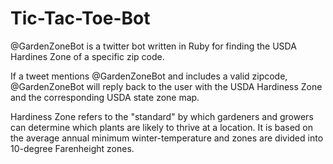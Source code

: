# Tic-Tac-Toe-Bot

@GardenZoneBot is a twitter bot written in Ruby for finding the USDA Hardines Zone of a specific zip code.

If a tweet mentions @GardenZoneBot and includes a valid zipcode, @GardenZoneBot will reply back to the user with the USDA Hardiness Zone and the corresponding USDA state zone map.

Hardiness Zone refers to the "standard" by which gardeners and growers can determine which plants are likely to thrive at a location. It is based on the average annual minimum winter-temperature and zones are divided into 10-degree Farenheight zones.